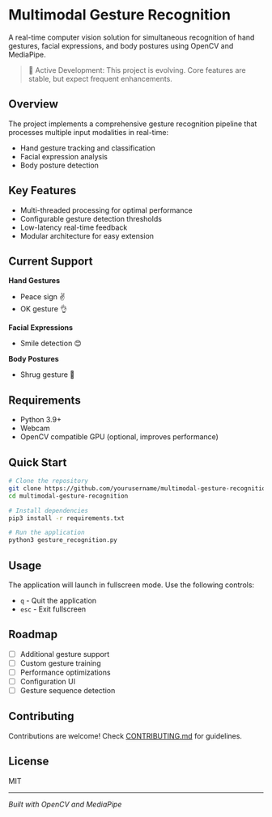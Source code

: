 # Multimodal Gesture Recognition

A real-time computer vision solution for simultaneous recognition of hand gestures, facial expressions, and body postures using OpenCV and MediaPipe.

> 🚧 Active Development: This project is evolving. Core features are stable, but expect frequent enhancements.

## Overview

The project implements a comprehensive gesture recognition pipeline that processes multiple input modalities in real-time:
- Hand gesture tracking and classification
- Facial expression analysis
- Body posture detection

## Key Features

- Multi-threaded processing for optimal performance
- Configurable gesture detection thresholds
- Low-latency real-time feedback
- Modular architecture for easy extension

## Current Support

**Hand Gestures**
- Peace sign ✌️
- OK gesture 👌

**Facial Expressions**
- Smile detection 😊

**Body Postures**
- Shrug gesture 🤷

## Requirements

- Python 3.9+
- Webcam
- OpenCV compatible GPU (optional, improves performance)

## Quick Start

```bash
# Clone the repository
git clone https://github.com/yourusername/multimodal-gesture-recognition.git
cd multimodal-gesture-recognition

# Install dependencies
pip3 install -r requirements.txt

# Run the application
python3 gesture_recognition.py
```

## Usage

The application will launch in fullscreen mode. Use the following controls:
- `q` - Quit the application
- `esc` - Exit fullscreen

## Roadmap

- [ ] Additional gesture support
- [ ] Custom gesture training
- [ ] Performance optimizations
- [ ] Configuration UI
- [ ] Gesture sequence detection

## Contributing

Contributions are welcome! Check [CONTRIBUTING.md](CONTRIBUTING.md) for guidelines.

## License

MIT

---
*Built with OpenCV and MediaPipe*